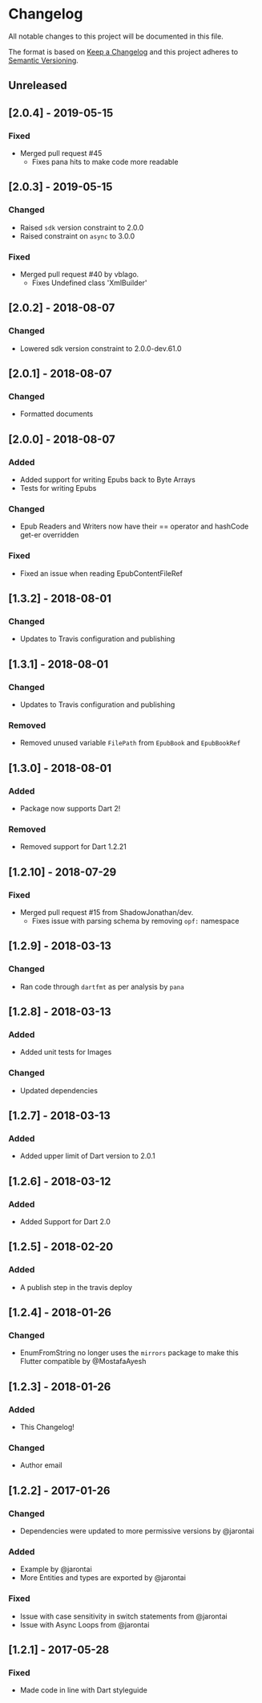 # Changelog
All notable changes to this project will be documented in this file.

The format is based on [Keep a Changelog](http://keepachangelog.com/en/1.0.0/)
and this project adheres to [Semantic Versioning](http://semver.org/spec/v2.0.0.html).

## Unreleased

## [2.0.4] - 2019-05-15
### Fixed
- Merged pull request #45
    - Fixes pana hits to make code more readable

## [2.0.3] - 2019-05-15
### Changed
- Raised `sdk` version constraint to 2.0.0
- Raised constraint on `async` to 3.0.0
### Fixed
- Merged pull request #40 by vblago. 
    - Fixes Undefined class 'XmlBuilder'

## [2.0.2] - 2018-08-07
### Changed
- Lowered sdk version constraint to 2.0.0-dev.61.0

## [2.0.1] - 2018-08-07
### Changed
- Formatted documents

## [2.0.0] - 2018-08-07
### Added
- Added support for writing Epubs back to Byte Arrays
- Tests for writing Epubs

### Changed
- Epub Readers and Writers now have their == operator and hashCode get-er overridden

### Fixed
- Fixed an issue when reading EpubContentFileRef

## [1.3.2] - 2018-08-01
### Changed
- Updates to Travis configuration and publishing

## [1.3.1] - 2018-08-01
### Changed
- Updates to Travis configuration and publishing
### Removed
- Removed unused variable `FilePath` from `EpubBook` and `EpubBookRef`

## [1.3.0] - 2018-08-01
### Added
- Package now supports Dart 2!
### Removed
- Removed support for Dart 1.2.21

## [1.2.10] - 2018-07-29
### Fixed
- Merged pull request #15 from ShadowJonathan/dev. 
    - Fixes issue with parsing schema by removing `opf:` namespace

## [1.2.9] - 2018-03-13
### Changed
- Ran code through `dartfmt` as per analysis by `pana`

## [1.2.8] - 2018-03-13
### Added
- Added unit tests for Images
### Changed
- Updated dependencies

## [1.2.7] - 2018-03-13
### Added
- Added upper limit of Dart version to 2.0.1

## [1.2.6] - 2018-03-12
### Added
- Added Support for Dart 2.0

## [1.2.5] - 2018-02-20
### Added
- A publish step in the travis deploy

## [1.2.4] - 2018-01-26
### Changed
- EnumFromString no longer uses the `mirrors` package to make this Flutter compatible by @MostafaAyesh 

## [1.2.3] - 2018-01-26
### Added
- This Changelog!

### Changed
- Author email

## [1.2.2] - 2017-01-26
### Changed
- Dependencies were updated to more permissive versions by @jarontai

### Added
- Example by @jarontai
- More Entities and types are exported by @jarontai

### Fixed
- Issue with case sensitivity in switch statements from @jarontai
- Issue with Async Loops from @jarontai

## [1.2.1] - 2017-05-28
### Fixed
- Made code in line with Dart styleguide
